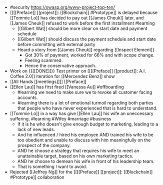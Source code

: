 - #security https://owasp.org/www-project-top-ten/
- [[[[Preface]] [[project]]: [[Blockchain]] #Prototype]] is delayed because [[Tommie Lo]] has decided to pay out [[James Cheuk]] later, and [[James Cheuk]] refused to work before the first installment #learning
    - [[Gilbert Wat]] should be more clear on start date and payment schedule
    - [[Gilbert Wat]] should discuss the payment schedule and start date before committing with external party
    - Heard a story from [[James Cheuk]] regarding [[Inspect Element]]
        - Got 30% of payment, worked for 66% and with scope change.
        - Feeling scammed.
        - Hence the conservative approach.
- Work on {{[[DONE]]}}  Test printer on [[[[Preface]] [[product]]: A.I. Coffee 2.0]] iteration for [[Mercendez Benz]] show
- [[All Hands [[meetings]]]] [[Preface]]
- [[Ellen Lau]] has first fired [[Vanessa Au]] #offboarding
    - #learning we need to make sure we to revoke all customer facing accounts.
    - #learning there is a lot of emotional turmoil regarding both parties that people who have never experienced that is hard to understand.
- [[Tommie Lo]] in a way has give [[Ellen Lau]] his wife an uneccessary suffering. #learning #Wifey #marriage #business
    - If it is he who doesn't give enough budget to marketing, leading to a lack of new leads.
    - And he influenced / hired his employee AND trained his wife to be too obedient and unable to discuss with him meaningfully on the prospect of the company.
    - AND he choose a strategy that requires his wife to meet an unattainable target, based on his own marketing tactics.
    - AND he choose to demean his wife in front of his leadership team.
    - That is something I want to avoid.
- Rejected [[Jeffrey Ng]] for the [[[[Preface]] [[project]]: [[Blockchain]] #Prototype]] collaboration
